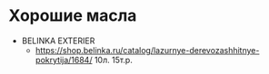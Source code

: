 
# Хорошие масла
- BELINKA EXTERIER
	- https://shop.belinka.ru/catalog/lazurnye-derevozashhitnye-pokrytija/1684/ 10л. 15т.р.